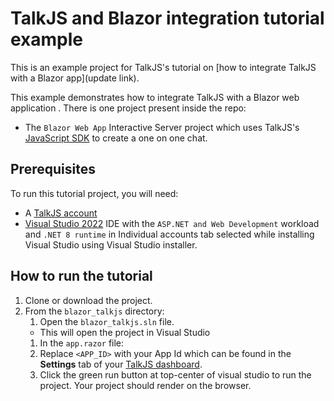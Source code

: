 # TalkJS and Blazor integration tutorial example 

This is an example project for TalkJS's tutorial on [how to integrate TalkJS with a Blazor app](update link).

This example demonstrates how to integrate TalkJS with a Blazor web application . There is one project present inside the repo:

- The `Blazor Web App` Interactive Server project which uses TalkJS's [JavaScript SDK](https://talkjs.com/docs/Getting_Started/JavaScript_SDK) to create a one on one chat.

## Prerequisites

To run this tutorial project, you will need:

- A [TalkJS account](https://talkjs.com/dashboard/login)
- [Visual Studio 2022](https://visualstudio.microsoft.com/vs/community/) IDE with the `ASP.NET and Web Development` workload and `.NET 8 runtime` in Individual accounts tab selected while installing Visual Studio using Visual Studio installer.

## How to run the tutorial

1. Clone or download the project.
1. From the `blazor_talkjs` directory:
   1. Open the `blazor_talkjs.sln` file.
    - This will open the project in Visual Studio
   1. In the `app.razor` file:
   1. Replace `<APP_ID>` with your App Id which can be found in the **Settings** tab of your [TalkJS dashboard](https://talkjs.com/dashboard/login). 
   1. Click the green run button at top-center of visual studio to run the project. Your project should render on the browser.
